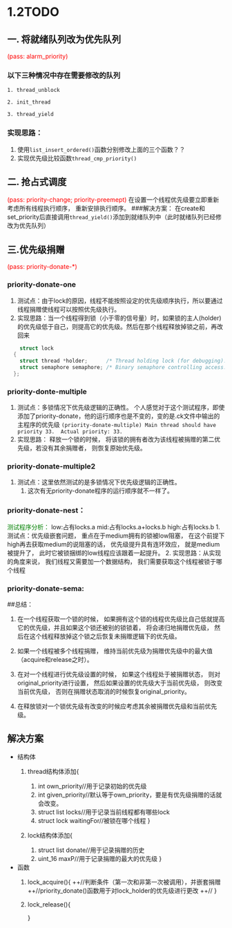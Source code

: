 <!--
 * @Author: your name
 * @Date: 2021-10-25 22:18:16
 * @LastEditTime: 2021-11-05 08:13:10
 * @LastEditors: Please set LastEditors
 * @Description: In User Settings Edit
 * @FilePath: /pintos/1.2TODO.md
-->
# 1.2TODO
## 一. 将就绪队列改为优先队列
<font color = RED>(pass: alarm_priority)</font>
### 以下三种情况中存在需要修改的队列
    1. thread_unblock

    2. init_thread

    3. thread_yield

### 实现思路：
1.  使用`list_insert_ordered()`函数分别修改上面的三个函数？？
2.  实现优先级比较函数`thread_cmp_priority()`
## 二. 抢占式调度
<font color = RED>(pass: priority-change; priority-preemept)</font>
在设置一个线程优先级要立即重新考虑所有线程执行顺序， 重新安排执行顺序。
###解决方案：
在create和set_priority后直接调用`thread_yield()`添加到就绪队列中（此时就绪队列已经修改为优先队列）



## 三.优先级捐赠
<font color = RED>(pass: priority-donate-*)
</font>

### priority-donate-one

 1.  测试点：由于lock的原因，线程不能按照设定的优先级顺序执行，所以要通过线程捐赠使线程可以按照优先级执行。
 2.  实现思路：当一个线程得到锁（小于零的信号量）时，如果锁的主人(holder)的优先级低于自己，则提高它的优先级。然后在那个线程释放掉锁之前，再改回来
```c++
    struct lock 
  {
    struct thread *holder;      /* Thread holding lock (for debugging). */
    struct semaphore semaphore; /* Binary semaphore controlling access. */
  };
```

### priority-donte-multiple
1.  测试点：多锁情况下优先级逻辑的正确性。
个人感觉对于这个测试程序，即使添加了priority-donate，他的运行顺序也是不变的，变的是.ck文件中输出的主程序的优先级
`(priority-donate-multiple) Main thread should have priority 33.  Actual priority: 33.`
1.  实现思路： 释放一个锁的时候， 将该锁的拥有者改为该线程被捐赠的第二优先级，若没有其余捐赠者， 则恢复原始优先级。 
   
### priority-donate-multiple2
   1. 测试点：这里依然测试的是多锁情况下优先级逻辑的正确性。
       1. 这次有无priority-donate程序的运行顺序就不一样了。
###    priority-donate-nest：
<font color= GREEN>测试程序分析：</font>
    low:占有locks.a
    mid:占有locks.a+locks.b
    high:占有locks.b
    1.  测试点：优先级嵌套问题， 重点在于medium拥有的锁被low阻塞， 在这个前提下high再去获取medium的说阻塞的话， 优先级提升具有连环效应， 就是medium被提升了， 此时它被锁捆绑的low线程应该跟着一起提升。
    2.  实现思路：从实现的角度来说， 我们线程又需要加一个数据结构， 我们需要获取这个线程被锁于哪个线程


### priority-donate-sema:

##总结：
1.  在一个线程获取一个锁的时候， 如果拥有这个锁的线程优先级比自己低就提高它的优先级，并且如果这个锁还被别的锁锁着， 将会递归地捐赠优先级， 然后在这个线程释放掉这个锁之后恢复未捐赠逻辑下的优先级。

2. 如果一个线程被多个线程捐赠， 维持当前优先级为捐赠优先级中的最大值（acquire和release之时）。

3. 在对一个线程进行优先级设置的时候， 如果这个线程处于被捐赠状态， 则对original_priority进行设置， 然后如果设置的优先级大于当前优先级， 则改变当前优先级， 否则在捐赠状态取消的时候恢复original_priority。

4. 在释放锁对一个锁优先级有改变的时候应考虑其余被捐赠优先级和当前优先级。

## 解决方案
* 结构体
    1. thread结构体添加{
       1. int own_priority//用于记录初始的优先级
       2. int given_priority//默认等于own_priority，要是有优先级捐赠的话就会改变。 
       3. struct list locks//用于记录当前线程都有哪些lock
       4. struct lock waitingFor//被锁在哪个线程
      }

   1.  lock结构体添加{
       1.  struct list donate//用于记录捐赠的历史
       2.  uint_16 maxP//用于记录捐赠的最大的优先级
      }
* 函数
    1. lock_acquire(){
          ++//判断条件（第一次和非第一次被调用），并嵌套捐赠
          ++//priority_donate()函数用于对lock_holder的优先级进行更改
          ++//
       } 
    2.  lock_release(){
          
        }

